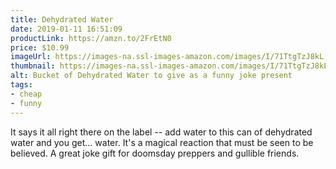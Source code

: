 ```yaml
---
title: Dehydrated Water
date: 2019-01-11 16:51:09
productLink: https://amzn.to/2FrEtN0
price: $10.99
imageUrl: https://images-na.ssl-images-amazon.com/images/I/71TtgTzJ8kL._SX679_.jpg
thumbnail: https://images-na.ssl-images-amazon.com/images/I/71TtgTzJ8kL._SR600,315_.jpg
alt: Bucket of Dehydrated Water to give as a funny joke present
tags:
- cheap
- funny
---
```


It says it all right there on the label -- add water to this can of dehydrated water and you get... water. It's a magical reaction that must be seen to be believed. A great joke gift for doomsday preppers and gullible friends.